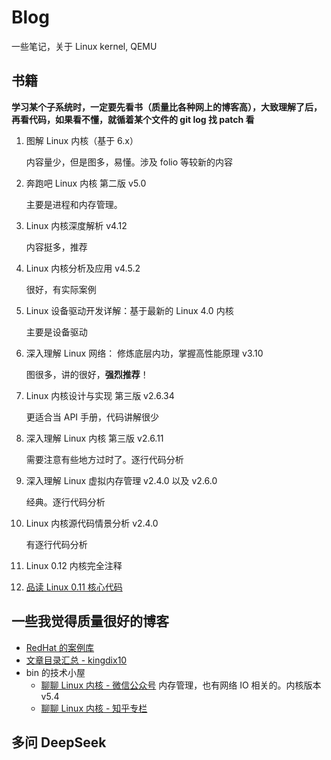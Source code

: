 # Blog

一些笔记，关于 Linux kernel, QEMU

## 书籍

**学习某个子系统时，一定要先看书（质量比各种网上的博客高），大致理解了后，再看代码，如果看不懂，就循着某个文件的 git log 找 patch 看**

1. 图解 Linux 内核（基于 6.x）

   内容量少，但是图多，易懂。涉及 folio 等较新的内容

2. 奔跑吧 Linux 内核 第二版 v5.0

   主要是进程和内存管理。

3. Linux 内核深度解析 v4.12

   内容挺多，推荐

4. Linux 内核分析及应用 v4.5.2

   很好，有实际案例

5. Linux 设备驱动开发详解：基于最新的 Linux 4.0 内核

   主要是设备驱动

6. 深入理解 Linux 网络： 修炼底层内功，掌握高性能原理 v3.10

   图很多，讲的很好，**强烈推荐**！

7. Linux 内核设计与实现 第三版 v2.6.34

   更适合当 API 手册，代码讲解很少

8. 深入理解 Linux 内核 第三版 v2.6.11

   需要注意有些地方过时了。逐行代码分析

9. 深入理解 Linux 虚拟内存管理 v2.4.0 以及 v2.6.0

   经典。逐行代码分析

10. Linux 内核源代码情景分析 v2.4.0

    有逐行代码分析

11. Linux 0.12 内核完全注释

12. [品读 Linux 0.11 核心代码](https://github.com/dibingfa/flash-linux0.11-talk)

## 一些我觉得质量很好的博客

- [RedHat 的案例库](https://access.redhat.com/search/?q=Troubleshoot&documentKind=Article%26amp;Solution&p=1&rows=10)
- [文章目录汇总 - kingdix10](https://zhuanlan.zhihu.com/p/641046393)
- bin 的技术小屋
  - [聊聊 Linux 内核 - 微信公众号](https://mp.weixin.qq.com/mp/appmsgalbum?__biz=Mzg2MzU3Mjc3Ng==&action=getalbum&album_id=2559805446807928833)
    内存管理，也有网络 IO 相关的。内核版本 v5.4
  - [聊聊 Linux 内核 - 知乎专栏](https://www.zhihu.com/column/c_1550511492654600192)

## 多问 DeepSeek
